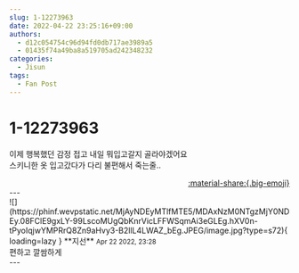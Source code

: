 ```yaml
---
slug: 1-12273963
date: 2022-04-22 23:25:16+09:00
authors:
  - d12c054754c96d94fd0db717ae3989a5
  - 01435f74a49ba8a519705ad242348232
categories:
  - Jisun
tags:
  - Fan Post
---
```


# 1-12273963

<div class="post-container" markdown="1">
<div class="content-container md-sidebar__scrollwrap" markdown="1">

이제 행복했던 감정 접고 내일 뭐입고갈지 골라야겠어요<br>스키니한 옷 입고갔다가 다리 불편해서 죽는줄..

</div>
</div>

<div style="text-align: right;" markdown="1">
<a href="https://weverse.io/fromis9/fanpost/1-12273963" style="text-align: right;">:material-share:{.big-emoji}</a>
</div>
---

<div class="comments-container md-sidebar__scrollwrap" markdown="1">
<div class="comment" markdown="1">
<div class='id-container' markdown="1">
![](https://phinf.wevpstatic.net/MjAyNDEyMTlfMTE5/MDAxNzM0NTgzMjY0NDEy.08FClE9gxLY-99LscoMUgQbKnrVicLFFWSqmAi3eGLEg.hXV0n-tPyoIqjwYMPRrQ8Zn9aHvy3-B2llL4LWAZ_bEg.JPEG/image.jpg?type=s72){ loading=lazy }
**<span class="artist">지선</span>** <small>Apr 22 2022, 23:28</small><br>
</div>
<div class='comment-body' markdown="1">
편하고 깔쌈하게
</div>
</div>
</div>
---

